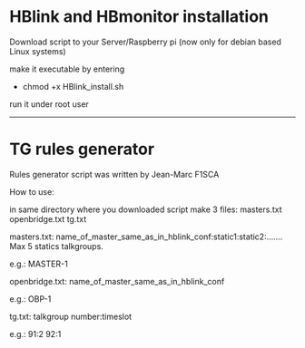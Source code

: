 # HBlink and HBmonitor installation

Download script to your Server/Raspberry pi (now only for debian based Linux systems)

make it executable by entering  
- chmod +x HBlink_install.sh

run it under root user

--------------------
# TG rules generator

Rules generator script was written by Jean-Marc F1SCA

How to use:

in same directory where you downloaded script make 3 files: masters.txt openbridge.txt tg.txt

masters.txt:
name_of_master_same_as_in_hblink_conf:static1:static2:.......
Max 5 statics talkgroups.

e.g.:
MASTER-1

openbridge.txt:
name_of_master_same_as_in_hblink_conf

e.g.:
OBP-1

tg.txt:
talkgroup number:timeslot

e.g.:
91:2
92:1
